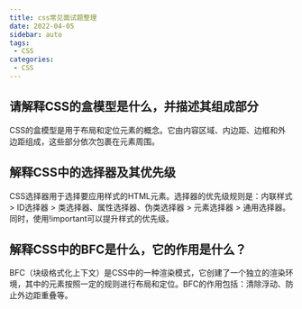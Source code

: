 ```yaml
---
title: css常见面试题整理
date: 2022-04-05
sidebar: auto
tags: 
 - CSS
categories:
 - CSS
---
```


## 请解释CSS的盒模型是什么，并描述其组成部分
CSS的盒模型是用于布局和定位元素的概念。它由内容区域、内边距、边框和外边距组成，这些部分依次包裹在元素周围。

## 解释CSS中的选择器及其优先级
CSS选择器用于选择要应用样式的HTML元素。选择器的优先级规则是：内联样式 > ID选择器 > 类选择器、属性选择器、伪类选择器 > 元素选择器 > 通用选择器。同时，使用!important可以提升样式的优先级。

## 解释CSS中的BFC是什么，它的作用是什么？
BFC（块级格式化上下文）是CSS中的一种渲染模式，它创建了一个独立的渲染环境，其中的元素按照一定的规则进行布局和定位。BFC的作用包括：清除浮动、防止外边距重叠等。
